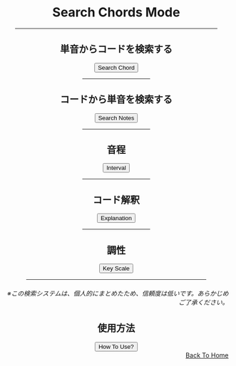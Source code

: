 <html lang="ja">
  <head>
    <meta charset="UTF-8">
  </head>
  <body>
    <div align="center">
      <h1>Search Chords Mode</h1>
      <hr size="2" width="90%" align="center" color="blue">
      <h2>単音からコードを検索する</h2>
      <a href="https://takajo-soft08.github.io/SearchChord/Parts/FromSolo.html">
         <input type="button" value="Search Chord">
      </a>
      <hr size="2" width="30%" align="center" color="grey">
      <h2>コードから単音を検索する</h2>
      <a href="https://takajo-soft08.github.io/SearchChord/Parts/FromChord.html">
         <input type="button" value="Search Notes">
      </a>
      <hr size="2" width="30%" align="center" color="grey">
      <h2>音程</h2>
      <a href="https://takajo-soft08.github.io/SearchChord/Parts/Interval.html">
         <input type="button" value="Interval">
      </a>
      <hr size="2" width="30%" align="center" color="grey">
      <h2>コード解釈</h2>
      <a href="https://takajo-soft08.github.io/SearchChord/Parts/Explanation.html">
         <input type="button" value="Explanation">
      </a>      
      <hr size="2" width="30%" align="center" color="grey">
      <h2>調性</h2>
      <a href="https://takajo-soft08.github.io/SearchChord/Parts/Scale.html">
         <input type="button" value="Key Scale">
      </a>      
      <hr size="2" width="80%" align="center" color="orange">
      <h6 align="right">※この検索システムは、個人的にまとめたため、信頼度は低いです。あらかじめご了承ください。</h6>
      <h2>使用方法</h2>
      <a href="https://takajo-soft08.github.io/SearchChord/Parts/HowToUse.html">
         <input type="button" value="How To Use?">
      </a>
    </div>
    <div align="right">
      <a href="https://takajo-soft08.github.io/SearchChord/" align="right">
        Back To Home
      </a>
    </div>
  </body>
</html>
